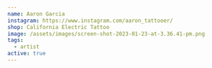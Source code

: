 ```yaml
---
name: Aaron Garcia
instagram: https://www.instagram.com/aaron_tattooer/
shop: California Electric Tattoo
image: /assets/images/screen-shot-2023-01-23-at-3.36.41-pm.png
tags:
  - artist
active: true
---
```

